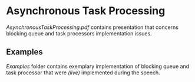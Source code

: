 # Asynchronous Task Processing
_AsynchronousTaskProcessing.pdf_ contains presentation that concerns blocking queue and task processors
implementation issues.

## Examples
_Examples_ folder contains exemplary implementation of blocking queue and task processor that were
_(live)_ implemented during the speech.

